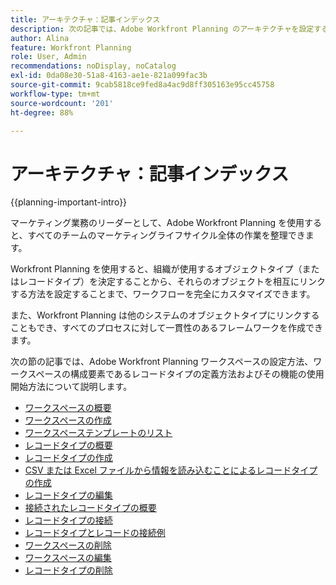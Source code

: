 ```yaml
---
title: アーキテクチャ：記事インデックス
description: 次の記事では、Adobe Workfront Planning のアーキテクチャを設定する方法について説明します。この設定の一環として、Workfront Planning で管理するワークフローをマッピングするワークスペース、レコードタイプおよびカスタムフィールドの作成方法について説明します。
author: Alina
feature: Workfront Planning
role: User, Admin
recommendations: noDisplay, noCatalog
exl-id: 0da08e30-51a8-4163-ae1e-821a099fac3b
source-git-commit: 9cab5818ce9fed8a4ac9d8ff305163e95cc45758
workflow-type: tm+mt
source-wordcount: '201'
ht-degree: 88%

---
```



# アーキテクチャ：記事インデックス

{{planning-important-intro}}

マーケティング業務のリーダーとして、Adobe Workfront Planning を使用すると、すべてのチームのマーケティングライフサイクル全体の作業を整理できます。

Workfront Planning を使用すると、組織が使用するオブジェクトタイプ（またはレコードタイプ）を決定することから、それらのオブジェクトを相互にリンクする方法を設定することまで、ワークフローを完全にカスタマイズできます。

また、Workfront Planning は他のシステムのオブジェクトタイプにリンクすることもでき、すべてのプロセスに対して一貫性のあるフレームワークを作成できます。

次の節の記事では、Adobe Workfront Planning ワークスペースの設定方法、ワークスペースの構成要素であるレコードタイプの定義方法およびその機能の使用開始方法について説明します。

* [ワークスペースの概要](/help/quicksilver/planning/architecture/workspaces-overview.md)
* [ワークスペースの作成](/help/quicksilver/planning/architecture/create-workspaces.md)
* [ワークスペーステンプレートのリスト](/help/quicksilver/planning/architecture/workspace-templates.md)
* [レコードタイプの概要](/help/quicksilver/planning/architecture/overview-of-record-types.md)
* [レコードタイプの作成](/help/quicksilver/planning/architecture/create-record-types.md)
* [CSV または Excel ファイルから情報を読み込むことによるレコードタイプの作成](/help/quicksilver/planning/architecture/import-file-to-create-record-types.md)
* [レコードタイプの編集](/help/quicksilver/planning/architecture/edit-record-types.md)
* [接続されたレコードタイプの概要](/help/quicksilver/planning/architecture/connect-record-types-overview.md)
* [レコードタイプの接続](/help/quicksilver/planning/architecture/connect-record-types.md)
* [レコードタイプとレコードの接続例](/help/quicksilver/planning/architecture/example-connect-record-types-and-records.md)
* [ワークスペースの削除](/help/quicksilver/planning/architecture/delete-workspaces.md)
* [ワークスペースの編集](/help/quicksilver/planning/architecture/edit-workspaces.md)
* [レコードタイプの削除](/help/quicksilver/planning/architecture/delete-record-types.md)

